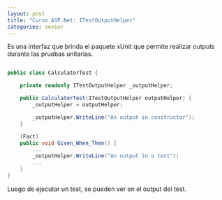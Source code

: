 ```yaml
---
layout: post
title: "Curso ASP.Net: ITestOutputHelper"
categories: senior
---
```


Es una interfaz que brinda el paquete<!--more--> xUnit que permite realizar outputs durante las pruebas unitarias.

```csharp

public class CalculatorTest {

    private readonly ITestOutputHelper _outputHelper;

    public CalculatorTest(ITestOutputHelper outputHelper) {
        _outputHelper = outputHelper;

        _outputHelper.WriteLine("An output in constructor");
    }

    [Fact]
    public void Given_When_Then() {
        ...
        _outputHelper.WriteLine("An output in a test");
        ...
    }
}
```

Luego de ejecutar un test, se pueden ver en el output del test.